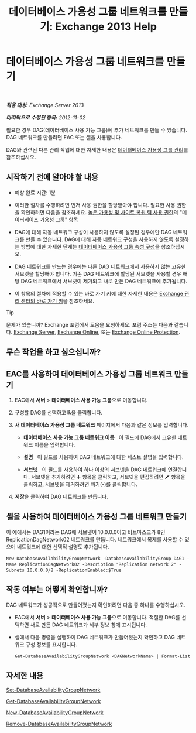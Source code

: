 ﻿---
title: '데이터베이스 가용성 그룹 네트워크를 만들기: Exchange 2013 Help'
TOCTitle: 데이터베이스 가용성 그룹 네트워크를 만들기
ms:assetid: 6caec7be-788a-4058-87a7-f31c575b870c
ms:mtpsurl: https://technet.microsoft.com/ko-kr/library/Dd298051(v=EXCHG.150)
ms:contentKeyID: 50483328
ms.date: 05/22/2018
mtps_version: v=EXCHG.150
ms.translationtype: MT
---

# 데이터베이스 가용성 그룹 네트워크를 만들기

 

_**적용 대상:** Exchange Server 2013_

_**마지막으로 수정된 항목:** 2012-11-02_

필요한 경우 DAG(데이터베이스 사용 가능 그룹)에 추가 네트워크를 만들 수 있습니다. DAG 네트워크를 만들려면 EAC 또는 셸을 사용합니다.

DAG와 관련된 다른 관리 작업에 대한 자세한 내용은 [데이터베이스 가용성 그룹 관리](managing-database-availability-groups-exchange-2013-help.md)를 참조하십시오.

## 시작하기 전에 알아야 할 내용

  - 예상 완료 시간: 1분

  - 이러한 절차를 수행하려면 먼저 사용 권한을 할당받아야 합니다. 필요한 사용 권한을 확인하려면 다음을 참조하세요. [높은 가용성 및 사이트 복원 력 사용 권한](high-availability-and-site-resilience-permissions-exchange-2013-help.md)의 "데이터베이스 가용성 그룹" 항목

  - DAG에 대해 자동 네트워크 구성이 사용하지 않도록 설정된 경우에만 DAG 네트워크를 만들 수 있습니다. DAG에 대해 자동 네트워크 구성을 사용하지 않도록 설정하는 방법에 대한 자세한 단계는 [데이터베이스 가용성 그룹 속성 구성](configure-database-availability-group-properties-exchange-2013-help.md)을 참조하십시오.

  - DAG 네트워크를 만드는 경우에는 다른 DAG 네트워크에서 사용하지 않는 고유한 서브넷을 할당해야 합니다. 기존 DAG 네트워크에 할당된 서브넷을 사용할 경우 해당 DAG 네트워크에서 서브넷이 제거되고 새로 만든 DAG 네트워크에 추가됩니다.

  - 이 항목의 절차에 적용할 수 있는 바로 가기 키에 대한 자세한 내용은 [Exchange 관리 센터의 바로 가기 키](keyboard-shortcuts-in-the-exchange-admin-center-exchange-online-protection-help.md)을 참조하세요.


> [!TIP]
> 문제가 있습니까? Exchange 포럼에서 도움을 요청하세요. 포럼 주소는 다음과 같습니다. <A href="https://go.microsoft.com/fwlink/p/?linkid=60612">Exchange Server</A>, <A href="https://go.microsoft.com/fwlink/p/?linkid=267542">Exchange Online</A>, 또는 <A href="https://go.microsoft.com/fwlink/p/?linkid=285351">Exchange Online Protection</A>.



## 무슨 작업을 하고 싶으십니까?

## EAC를 사용하여 데이터베이스 가용성 그룹 네트워크 만들기

1.  EAC에서 **서버** \> **데이터베이스 사용 가능 그룹**으로 이동합니다.

2.  구성할 DAG를 선택하고 ![DAG 네트워크 추가](images/Dd298051.befcdc4e-7f7a-451d-a0a8-608c79f5d186(EXCHG.150).gif "DAG 네트워크 추가")을 클릭합니다.

3.  **새 데이터베이스 가용성 그룹 네트워크** 페이지에서 다음과 같은 정보를 입력합니다.
    
      - **데이터베이스 사용 가능 그룹 네트워크 이름**   이 필드에 DAG에서 고유한 네트워크 이름을 입력합니다.
    
      - **설명**   이 필드를 사용하여 DAG 네트워크에 대한 텍스트 설명을 입력합니다.
    
      - **서브넷**   이 필드를 사용하여 하나 이상의 서브넷을 DAG 네트워크에 연결합니다. 서브넷을 추가하려면 ![아이콘 추가](images/JJ218640.c1e75329-d6d7-4073-a27d-498590bbb558(EXCHG.150).gif "아이콘 추가") 항목을 클릭하고, 서브넷을 편집하려면 ![편집 아이콘](images/JJ218640.6f53ccb2-1f13-4c02-bea0-30690e6ea71d(EXCHG.150).gif "편집 아이콘") 항목을 클릭하고, 서브넷을 제거하려면 빼기(-)를 클릭합니다.

4.  **저장**을 클릭하여 DAG 네트워크를 만듭니다.

## 셸을 사용하여 데이터베이스 가용성 그룹 네트워크 만들기

이 예에서는 DAG1이라는 DAG에 서브넷이 10.0.0.0이고 비트마스크가 8인 ReplicationDagNetwork02 네트워크를 만듭니다. 네트워크에서 복제를 사용할 수 있으며 네트워크에 대한 선택적 설명도 추가됩니다.

    New-DatabaseAvailabilityGroupNetwork -DatabaseAvailabilityGroup DAG1 -Name ReplicationDagNetwork02 -Description "Replication network 2" -Subnets 10.0.0.0/8 -ReplicationEnabled:$True

## 작동 여부는 어떻게 확인합니까?

DAG 네트워크가 성공적으로 만들어졌는지 확인하려면 다음 중 하나를 수행하십시오.

  - EAC에서 **서버** \> **데이터베이스 사용 가능 그룹**으로 이동합니다. 적절한 DAG를 선택하면 새로 만든 DAG 네트워크가 세부 정보 창에 표시됩니다.

  - 셸에서 다음 명령을 실행하여 DAG 네트워크가 만들어졌는지 확인하고 DAG 네트워크 구성 정보를 표시합니다.
    
        Get-DatabaseAvailabilityGroupNetwork <DAGNetworkName> | Format-List

## 자세한 내용

[Set-DatabaseAvailabilityGroupNetwork](https://technet.microsoft.com/ko-kr/library/dd298008\(v=exchg.150\))

[Get-DatabaseAvailabilityGroupNetwork](https://technet.microsoft.com/ko-kr/library/dd297938\(v=exchg.150\))

[New-DatabaseAvailabilityGroupNetwork](https://technet.microsoft.com/ko-kr/library/dd335225\(v=exchg.150\))

[Remove-DatabaseAvailabilityGroupNetwork](https://technet.microsoft.com/ko-kr/library/dd298131\(v=exchg.150\))

